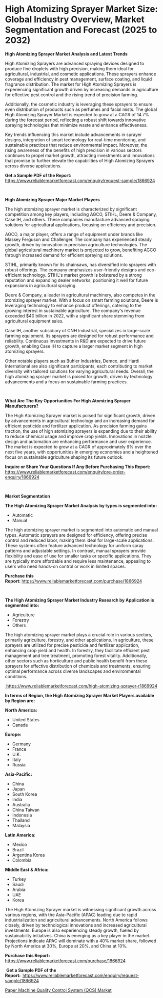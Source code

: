 <p><h1>High Atomizing Sprayer Market Size: Global Industry Overview, Market Segmentation and Forecast (2025 to 2032)</h1></p><p><strong>High Atomizing Sprayer Market Analysis and Latest Trends</strong></p>
<p><p>High Atomizing Sprayers are advanced spraying devices designed to produce fine droplets with high precision, making them ideal for agricultural, industrial, and cosmetic applications. These sprayers enhance coverage and efficiency in pest management, surface coating, and liquid fragrance distribution. The market for High Atomizing Sprayers is experiencing significant growth driven by increasing demands in agriculture for effective pest control and the rising trend of precision farming. </p><p>Additionally, the cosmetic industry is leveraging these sprayers to ensure even distribution of products such as perfumes and facial mists. The global High Atomizing Sprayer Market is expected to grow at a CAGR of 14.7% during the forecast period, reflecting a robust shift towards innovative spraying technologies that minimize waste and enhance effectiveness. </p><p>Key trends influencing this market include advancements in sprayer designs, integration of smart technology for real-time monitoring, and sustainable practices that reduce environmental impact. Moreover, the rising awareness of the benefits of high precision in various sectors continues to propel market growth, attracting investments and innovations that promise to further elevate the capabilities of High Atomizing Sprayers across diverse applications.</p></p>
<p><strong>Get a Sample PDF of the Report:&nbsp;</strong> <a href="https://www.reliablemarketforecast.com/enquiry/request-sample/1866924?utm_campaign=3491&utm_medium=2&utm_source=Github&utm_content=ia&utm_term=12042025&utm_id=high-atomizing-sprayer">https://www.reliablemarketforecast.com/enquiry/request-sample/1866924</a></p>
<p>&nbsp;</p>
<p><strong>High Atomizing Sprayer Major Market Players</strong></p>
<p><p>The high atomizing sprayer market is characterized by significant competition among key players, including AGCO, STIHL, Deere & Company, Case IH, and others. These companies manufacture advanced spraying solutions for agricultural applications, focusing on efficiency and precision.</p><p>AGCO, a major player, offers a range of equipment under brands like Massey Ferguson and Challenger. The company has experienced steady growth, driven by innovation in precision agriculture technologies. The global agricultural machinery market is projected to grow, benefiting AGCO through increased demand for efficient spraying solutions.</p><p>STIHL, primarily known for its chainsaws, has diversified into sprayers with robust offerings. The company emphasizes user-friendly designs and eco-efficient technology. STIHL's market growth is bolstered by a strong reputation and expanding dealer networks, positioning it well for future expansions in agricultural spraying.</p><p>Deere & Company, a leader in agricultural machinery, also competes in the atomizing sprayer market. With a focus on smart farming solutions, Deere is leveraging technology to enhance product offerings, catering to the growing interest in sustainable agriculture. The company's revenue exceeded $40 billion in 2022, with a significant share stemming from agricultural equipment sales.</p><p>Case IH, another subsidiary of CNH Industrial, specializes in large-scale farming equipment. Its sprayers are designed for robust performance and reliability. Continuous investments in R&D are expected to drive future growth, enabling Case IH to capture a larger market segment in high atomizing sprayers.</p><p>Other notable players such as Buhler Industries, Demco, and Hardi International are also significant participants, each contributing to market diversity with tailored solutions for varying agricultural needs. Overall, the high atomizing sprayer market is poised for growth, driven by technology advancements and a focus on sustainable farming practices.</p></p>
<p>&nbsp;</p>
<p><strong>What Are The Key Opportunities For High Atomizing Sprayer Manufacturers?</strong></p>
<p><p>The High Atomizing Sprayer market is poised for significant growth, driven by advancements in agricultural technology and an increasing demand for efficient pesticide and fertilizer application. As precision farming gains traction, the use of high atomizing sprayers is expanding due to their ability to reduce chemical usage and improve crop yields. Innovations in nozzle design and automation are enhancing performance and user experience. The market is expected to grow at a CAGR of approximately 6% over the next five years, with opportunities in emerging economies and a heightened focus on sustainable agriculture shaping its future outlook.</p></p>
<p><strong>Inquire or Share Your Questions If Any Before Purchasing This Report:</strong> <a href="https://www.reliablemarketforecast.com/enquiry/pre-order-enquiry/1866924?utm_campaign=3491&utm_medium=2&utm_source=Github&utm_content=ia&utm_term=12042025&utm_id=high-atomizing-sprayer">https://www.reliablemarketforecast.com/enquiry/pre-order-enquiry/1866924</a></p>
<p>&nbsp;</p>
<p><strong>Market Segmentation</strong></p>
<p><strong>The High Atomizing Sprayer Market Analysis by types is segmented into:</strong></p>
<p><ul><li>Automatic</li><li>Manual</li></ul></p>
<p><p>The high atomizing sprayer market is segmented into automatic and manual types. Automatic sprayers are designed for efficiency, offering precise control and reduced labor, making them ideal for large-scale applications. These systems often feature advanced technology for uniform spray patterns and adjustable settings. In contrast, manual sprayers provide flexibility and ease of use for smaller tasks or specific applications. They are typically more affordable and require less maintenance, appealing to users who need hands-on control or work in limited spaces.</p></p>
<p><strong>Purchase this Report:&nbsp;</strong><a href="https://www.reliablemarketforecast.com/purchase/1866924?utm_campaign=3491&utm_medium=2&utm_source=Github&utm_content=ia&utm_term=12042025&utm_id=high-atomizing-sprayer">https://www.reliablemarketforecast.com/purchase/1866924</a></p>
<p>&nbsp;</p>
<p><strong>The High Atomizing Sprayer Market Industry Research by Application is segmented into:</strong></p>
<p><ul><li>Agriculture</li><li>Forestry</li><li>Others</li></ul></p>
<p><p>The high atomizing sprayer market plays a crucial role in various sectors, primarily agriculture, forestry, and other applications. In agriculture, these sprayers are utilized for precise pesticide and fertilizer application, enhancing crop yield and health. In forestry, they facilitate efficient pest management and tree treatment, promoting forest vitality. Additionally, other sectors such as horticulture and public health benefit from these sprayers for effective distribution of chemicals and treatments, ensuring optimal performance across diverse landscapes and environmental conditions.</p></p>
<p><a href="https://www.reliablemarketforecast.com/high-atomizing-sprayer-r1866924?utm_campaign=3491&utm_medium=2&utm_source=Github&utm_content=ia&utm_term=12042025&utm_id=high-atomizing-sprayer">&nbsp;https://www.reliablemarketforecast.com/high-atomizing-sprayer-r1866924</a></p>
<p><strong>In terms of Region, the High Atomizing Sprayer Market Players available by Region are:</strong></p>
<p>
    <p> <strong> North America: </strong>
        <ul>
            <li>United States</li>
            <li>Canada</li>
        </ul>
        </p> 
    <p> <strong> Europe: </strong>
        <ul>
            <li>Germany</li>
            <li>France</li>
            <li>U.K.</li>
            <li>Italy</li>
            <li>Russia</li>
        </ul>
        </p> 
    <p> <strong> Asia-Pacific: </strong>
        <ul>
            <li>China</li>
            <li>Japan</li>
            <li>South Korea</li>
            <li>India</li>
            <li>Australia</li>
            <li>China Taiwan</li>
            <li>Indonesia</li>
            <li>Thailand</li>
            <li>Malaysia</li>
        </ul>
        </p> 
    <p> <strong> Latin America: </strong>
        <ul>
            <li>Mexico</li>
            <li>Brazil</li>
            <li>Argentina Korea</li>
            <li>Colombia</li>
        </ul>
        </p> 
    <p> <strong> Middle East & Africa: </strong>
        <ul>
            <li>Turkey</li>
            <li>Saudi</li>
            <li>Arabia</li>
            <li>UAE</li>
            <li>Korea</li>
        </ul>
    </p>
    </p>
<p><p>The High Atomizing Sprayer market is witnessing significant growth across various regions, with the Asia-Pacific (APAC) leading due to rapid industrialization and agricultural advancements. North America follows closely, driven by technological innovations and increased agricultural investments. Europe is also experiencing steady growth, fueled by sustainability initiatives. China is emerging as a key player in the market. Projections indicate APAC will dominate with a 40% market share, followed by North America at 30%, Europe at 20%, and China at 10%.</p></p>
<p><strong>Purchase this Report: </strong><a href="https://www.reliablemarketforecast.com/purchase/1866924?utm_campaign=3491&utm_medium=2&utm_source=Github&utm_content=ia&utm_term=12042025&utm_id=high-atomizing-sprayer">https://www.reliablemarketforecast.com/purchase/1866924</a></p>
<p>&nbsp;<strong>Get a Sample PDF of the Report:&nbsp;&nbsp;</strong><a href="https://www.reliablemarketforecast.com/enquiry/request-sample/1866924?utm_campaign=3491&utm_medium=2&utm_source=Github&utm_content=ia&utm_term=12042025&utm_id=high-atomizing-sprayer">https://www.reliablemarketforecast.com/enquiry/request-sample/1866924</a></p>
<p><strong></strong></p>
<p><p><a href="https://github.com/marteionun0/Market-Research-Report-List-1/blob/main/paper-machine-quality-control-system-qcs-market.md?utm_campaign=3491&utm_medium=2&utm_source=Github&utm_content=ia&utm_term=12042025&utm_id=high-atomizing-sprayer">Paper Machine Quality Control System (QCS) Market</a></p></p>